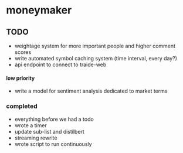 # moneymaker
 
## TODO
- weightage system for more important people and higher comment scores
- write automated symbol caching system (time interval, every day?)
- api endpoint to connect to traide-web

#### low priority
- write a model for sentiment analysis dedicated to market terms

### completed
- everything before we had a todo
- wrote a timer
- update sub-list and distilbert
- streaming rewrite
- wrote script to run continuously